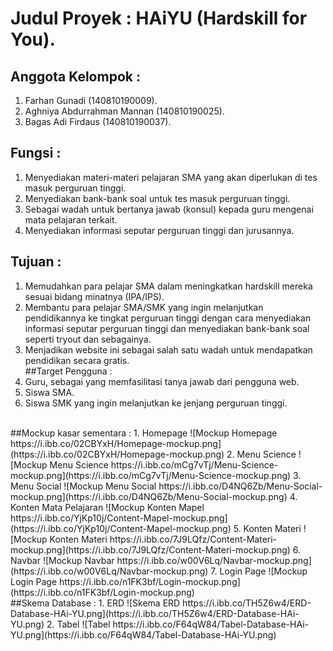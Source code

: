 # Judul Proyek : HAiYU (Hardskill for You).  
## Anggota Kelompok :  
1. Farhan Gunadi (140810190009).  
2. Aghniya Abdurrahman Mannan (140810190025).  
3. Bagas Adi Firdaus (140810190037).  
## Fungsi :  
1. Menyediakan materi-materi pelajaran SMA yang akan diperlukan di tes masuk perguruan tinggi.  
2. Menyediakan bank-bank soal untuk tes masuk perguruan tinggi.  
3. Sebagai wadah untuk bertanya jawab (konsul) kepada guru mengenai mata pelajaran terkait.  
4. Menyediakan informasi seputar perguruan tinggi dan jurusannya.  
## Tujuan :  
1. Memudahkan para pelajar SMA dalam meningkatkan hardskill mereka sesuai bidang minatnya (IPA/IPS).   
2. Membantu para pelajar SMA/SMK yang ingin melanjutkan pendidikannya ke tingkat perguruan tinggi dengan cara menyediakan informasi seputar perguruan tinggi dan menyediakan bank-bank soal seperti tryout dan sebagainya.  
3. Menjadikan website ini sebagai salah satu wadah untuk mendapatkan pendidikan secara gratis.  
##Target Pengguna :  
1. Guru, sebagai yang memfasilitasi tanya jawab dari pengguna web.  
2. Siswa SMA.   
3. Siswa SMK yang ingin melanjutkan ke jenjang perguruan tinggi.    
<br>
##Mockup kasar sementara :  
1. Homepage  
![Mockup Homepage https://i.ibb.co/02CBYxH/Homepage-mockup.png](https://i.ibb.co/02CBYxH/Homepage-mockup.png)  
2. Menu Science  
![Mockup Menu Science https://i.ibb.co/mCg7vTj/Menu-Science-mockup.png](https://i.ibb.co/mCg7vTj/Menu-Science-mockup.png)  
3. Menu Social  
![Mockup Menu Social https://i.ibb.co/D4NQ6Zb/Menu-Social-mockup.png](https://i.ibb.co/D4NQ6Zb/Menu-Social-mockup.png)  
4. Konten Mata Pelajaran  
![Mockup Konten Mapel https://i.ibb.co/YjKp10j/Content-Mapel-mockup.png](https://i.ibb.co/YjKp10j/Content-Mapel-mockup.png)  
5. Konten Materi  
![Mockup Konten Materi https://i.ibb.co/7J9LQfz/Content-Materi-mockup.png](https://i.ibb.co/7J9LQfz/Content-Materi-mockup.png)  
6. Navbar  
![Mockup Navbar https://i.ibb.co/w00V6Lq/Navbar-mockup.png](https://i.ibb.co/w00V6Lq/Navbar-mockup.png)  
7. Login Page  
![Mockup Login Page https://i.ibb.co/n1FK3bf/Login-mockup.png](https://i.ibb.co/n1FK3bf/Login-mockup.png)  
<br>
##Skema Database :  
1. ERD  
![Skema ERD https://i.ibb.co/TH5Z6w4/ERD-Database-HAi-YU.png](https://i.ibb.co/TH5Z6w4/ERD-Database-HAi-YU.png)  
2. Tabel  
![Tabel https://i.ibb.co/F64qW84/Tabel-Database-HAi-YU.png](https://i.ibb.co/F64qW84/Tabel-Database-HAi-YU.png)